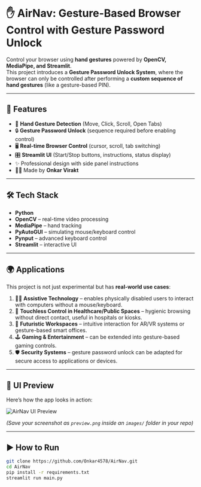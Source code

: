 # ✋ AirNav: Gesture-Based Browser Control with Gesture Password Unlock  

Control your browser using **hand gestures** powered by **OpenCV, MediaPipe, and Streamlit**.  
This project introduces a **Gesture Password Unlock System**, where the browser can only be controlled after performing a **custom sequence of hand gestures** (like a gesture-based PIN).  

---

## 🚀 Features  
- 🎥 **Hand Gesture Detection** (Move, Click, Scroll, Open Tabs)  
- 🔒 **Gesture Password Unlock** (sequence required before enabling control)  
- 🖥️ **Real-time Browser Control** (cursor, scroll, tab switching)  
- 🎛️ **Streamlit UI** (Start/Stop buttons, instructions, status display)  
- ✨ Professional design with side panel instructions  
- 👨‍💻 Made by **Onkar Virakt**  

---

## 🛠️ Tech Stack  
- **Python**  
- **OpenCV** – real-time video processing  
- **MediaPipe** – hand tracking  
- **PyAutoGUI** – simulating mouse/keyboard control  
- **Pynput** – advanced keyboard control  
- **Streamlit** – interactive UI  

---

## 🌍 Applications  
This project is not just experimental but has **real-world use cases**:  

1. 🧑‍🦽 **Assistive Technology** – enables physically disabled users to interact with computers without a mouse/keyboard.  
2. 🏥 **Touchless Control in Healthcare/Public Spaces** – hygienic browsing without direct contact, useful in hospitals or kiosks.  
3. 🚀 **Futuristic Workspaces** – intuitive interaction for AR/VR systems or gesture-based smart offices.  
4. 🕹️ **Gaming & Entertainment** – can be extended into gesture-based gaming controls.  
5. 🛡️ **Security Systems** – gesture password unlock can be adapted for secure access to applications or devices.  

---

## 📸 UI Preview  
Here’s how the app looks in action:  

![AirNav UI Preview](image/preview.png)  

*(Save your screenshot as `preview.png` inside an `images/` folder in your repo)*  

---

## ▶️ How to Run  
```bash
git clone https://github.com/Onkar4578/AirNav.git
cd AirNav
pip install -r requirements.txt
streamlit run main.py
